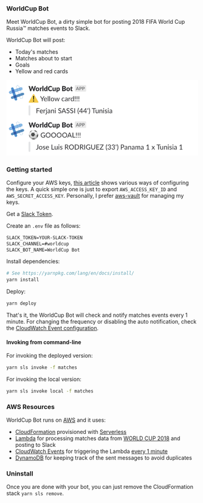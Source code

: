 ### WorldCup Bot

Meet WorldCup Bot, a dirty simple bot for posting 2018 FIFA World Cup Russia™ matches events to Slack.

WorldCup Bot will post:

* Today's matches
* Matches about to start
* Goals
* Yellow and red cards

![](preview.png)

### Getting started

Configure your AWS keys, [this article](https://serverless.com/framework/docs/providers/aws/guide/credentials/) shows various ways of configuring the keys. A quick simple one is just to export `AWS_ACCESS_KEY_ID` and `AWS_SECRET_ACCESS_KEY`. Personally, I prefer [aws-vault](https://github.com/99designs/aws-vault) for managing my keys.

Get a [Slack Token](https://api.slack.com/custom-integrations/legacy-tokens).

Create an `.env` file as follows:

```
SLACK_TOKEN=YOUR-SLACK-TOKEN
SLACK_CHANNEL=#worldcup
SLACK_BOT_NAME=WorldCup Bot
```

Install dependencies:

```sh
# See https://yarnpkg.com/lang/en/docs/install/
yarn install
```

Deploy:

```sh
yarn deploy
```

That's it, the WorldCup Bot will check and notify matches events every 1 minute. For changing the frequency or disabling the auto notification, check the [CloudWatch Event configuration](https://github.com/phstc/serverless-world-cup-slack-bot/blob/8ea969b5df65be1ce84d44a4544643ba4230d4b2/serverless.yml#L28-L29).

#### Invoking from command-line

For invoking the deployed version:

```sh
yarn sls invoke -f matches
```

For invoking the local version:

```sh
yarn sls invoke local -f matches
```

### AWS Resources

WorldCup Bot runs on [AWS](https://aws.amazon.com/) and it uses:

* [CloudFormation](https://aws.amazon.com/cloudformation/) provisioned with [Serverless](https://serverless.com)
* [Lambda](https://aws.amazon.com/lambda/) for processing matches data from [WORLD CUP 2018](https://worldcup.sfg.io/) and posting to Slack
* [CloudWatch Events](https://docs.aws.amazon.com/AmazonCloudWatch/latest/events/WhatIsCloudWatchEvents.html) for triggering the Lambda [every 1 minute](https://github.com/phstc/serverless-world-cup-slack-bot/blob/8ea969b5df65be1ce84d44a4544643ba4230d4b2/serverless.yml#L28)
* [DynamoDB](https://aws.amazon.com/dynamodb/) for keeping track of the sent messages to avoid duplicates

### Uninstall

Once you are done with your bot, you can just remove the CloudFormation stack `yarn sls remove`.
